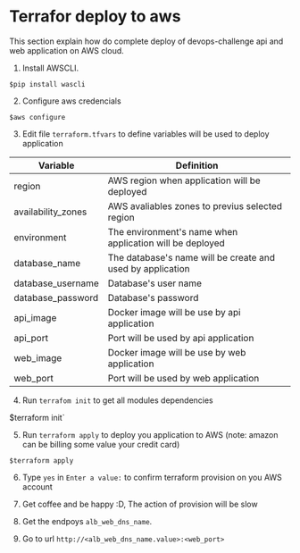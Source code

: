 # Terrafor deploy to aws

This section explain how do complete deploy of devops-challenge api and web application on AWS cloud.

1. Install AWSCLI.

  `$pip install wascli`

2. Configure aws credencials

`$aws configure`

3. Edit file `terraform.tfvars` to define variables will be used to deploy application

|Variable|Definition|
|---|---|
|region|AWS region when application will be deployed|
|availability_zones|AWS avaliables zones to previus selected region|
|environment|The environment's name when application will be deployed|
|database_name| The database's name will be create and used by application|
|database_username|Database's user name|
|database_password|Database's password|
|api_image|Docker image will be use by api application|
|api_port|Port will be used by api application|
|web_image|Docker image will be use by web application|
|web_port|Port will be used by web application|

4. Run `terrafom init` to get all modules dependencies

$terraform init`

5. Run `terraform apply` to deploy you application to AWS (note: amazon can be billing some value your credit card)

`$terraform apply`

6. Type `yes` in `Enter a value:` to confirm terraform provision on you AWS account

7. Get coffee and be happy :D, The action of provision will be slow

6. Get the endpoys `alb_web_dns_name`.

7. Go to url `http://<alb_web_dns_name.value>:<web_port>` 
